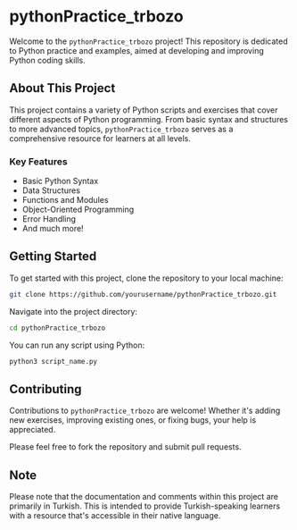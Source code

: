 # pythonPractice_trbozo

Welcome to the `pythonPractice_trbozo` project! This repository is dedicated to Python practice and examples, aimed at developing and improving Python coding skills.

## About This Project

This project contains a variety of Python scripts and exercises that cover different aspects of Python programming. From basic syntax and structures to more advanced topics, `pythonPractice_trbozo` serves as a comprehensive resource for learners at all levels.

### Key Features

- Basic Python Syntax
- Data Structures
- Functions and Modules
- Object-Oriented Programming
- Error Handling
- And much more!

## Getting Started

To get started with this project, clone the repository to your local machine:

```bash
git clone https://github.com/yourusername/pythonPractice_trbozo.git
```

Navigate into the project directory:

```bash
cd pythonPractice_trbozo
```
You can run any script using Python:

```bash
python3 script_name.py
```

## Contributing
Contributions to `pythonPractice_trbozo` are welcome! Whether it's adding new exercises, improving existing ones, or fixing bugs, your help is appreciated.

Please feel free to fork the repository and submit pull requests.


## Note
Please note that the documentation and comments within this project are primarily in Turkish. This is intended to provide Turkish-speaking learners with a resource that's accessible in their native language.